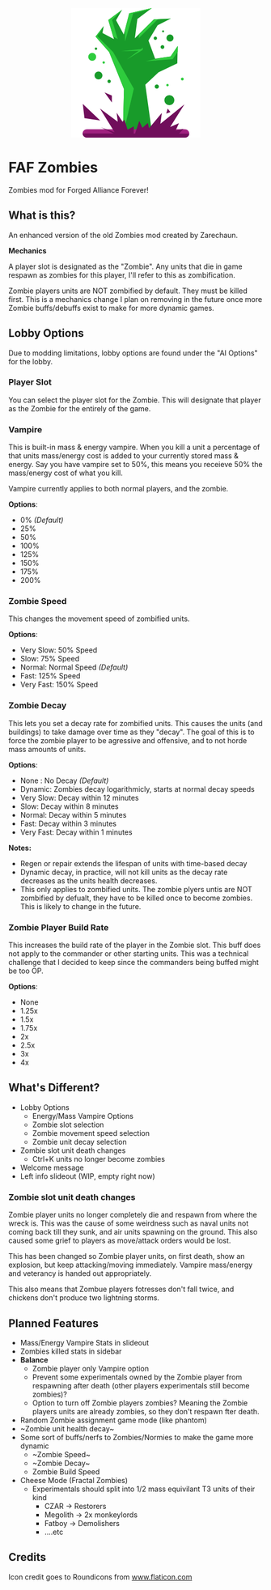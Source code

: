 <p align="center" style="text-align:center;">
  <img title="Designed by Freepik from www.flaticon.com" src="modicon.png">
</p>

# FAF Zombies

Zombies mod for Forged Alliance Forever!

## What is this?

An enhanced version of the old Zombies mod created by Zarechaun. 

**Mechanics**

A player slot is designated as the "Zombie". Any units that die in game respawn as zombies for this player, I'll refer to this as zombification.

Zombie players units are NOT zombified by default. They must be killed first. This is a mechanics change I plan on removing in the future once more Zombie buffs/debuffs exist to make for more dynamic games.

## Lobby Options

Due to modding limitations, lobby options are found under the "AI Options" for the lobby.

### Player Slot

You can select the player slot for the Zombie. This will designate that player as the Zombie for the entirely of the game. 

### Vampire

This is built-in mass & energy vampire. When you kill a unit a percentage of that units mass/energy cost is added to your currently stored mass & energy. Say you have vampire set to 50%, this means you receieve 50% the mass/energy cost of what you kill.

Vampire currently applies to both normal players, and the zombie.

**Options**:

* 0% *(Default)*
* 25%
* 50%
* 100%
* 125%
* 150%
* 175%
* 200%

### Zombie Speed

This changes the movement speed of zombified units. 

**Options**:
* Very Slow: 50% Speed
* Slow: 75% Speed
* Normal: Normal Speed *(Default)*
* Fast: 125% Speed
* Very Fast: 150% Speed


### Zombie Decay

This lets you set a decay rate for zombified units. This causes the units (and buildings) to take damage over time as they "decay". The goal of this is to force the zombie player to be agressive and offensive, and to not horde mass amounts of units.

**Options**:

* None : No Decay *(Default)*
* Dynamic: Zombies decay logarithmicly, starts at normal decay speeds
* Very Slow: Decay within 12 minutes
* Slow: Decay within 8 minutes
* Normal: Decay within 5 minutes
* Fast: Decay within 3 minutes
* Very Fast: Decay within 1 minutes

**Notes:**

* Regen or repair extends the lifespan of units with time-based decay
* Dynamic decay, in practice, will not kill units as the decay rate decreases as the units health decreases.
* This only applies to zombified units. The zombie plyers untis are NOT zombified by defualt, they have to be killed once to become zombies. This is likely to change in the future.

### Zombie Player Build Rate

This increases the build rate of the player in the Zombie slot. This buff does not apply to the commander or other starting units. This was a technical challenge that I decided to keep since the commanders being buffed might be too OP.

**Options**:

  * None
  * 1.25x
  * 1.5x
  * 1.75x
  * 2x
  * 2.5x
  * 3x
  * 4x

## What's Different?

* Lobby Options
  * Energy/Mass Vampire Options
  * Zombie slot selection
  * Zombie movement speed selection
  * Zombie unit decay selection
* Zombie slot unit death changes
  * Ctrl+K units no longer become zombies
* Welcome message
* Left info slideout (WIP, empty right now)



### Zombie slot unit death changes

Zombie player units no longer completely die and respawn from where the wreck is. This was the cause of some weirdness such as naval units not coming back till they sunk, and air units spawning on the ground. This also caused some grief to players as move/attack orders would be lost.

This has been changed so Zombie player units, on first death, show an explosion, but keep attacking/moving immediately. Vampire mass/energy and veterancy is handed out appropriately.

This also means that Zombue players fotresses don't fall twice, and chickens don't produce two lightning storms.

## Planned Features

* Mass/Energy Vampire Stats in slideout
* Zombies killed stats in sidebar
* **Balance**
  * Zombie player only Vampire option
  * Prevent some experimentals owned by the Zombie player from respawning after death (other players experimentals still become zombies)?
  * Option to turn off Zombie players zombies? Meaning the Zombie players units are already zombies, so they don't respawn fter death.
* Random Zombie assignment game mode (like phantom)
* ~Zombie unit health decay~
* Some sort of buffs/nerfs to Zombies/Normies to make the game more dynamic
  * ~Zombie Speed~
  * ~Zombie Decay~
  * Zombie Build Speed
* Cheese Mode (Fractal Zombies)
  * Experimentals should split into 1/2 mass equivilant T3 units of their kind
    * CZAR -> Restorers
    * Megolith -> 2x monkeylords
    * Fatboy -> Demolishers
    * ....etc


## Credits

Icon credit goes to Roundicons from www.flaticon.com

